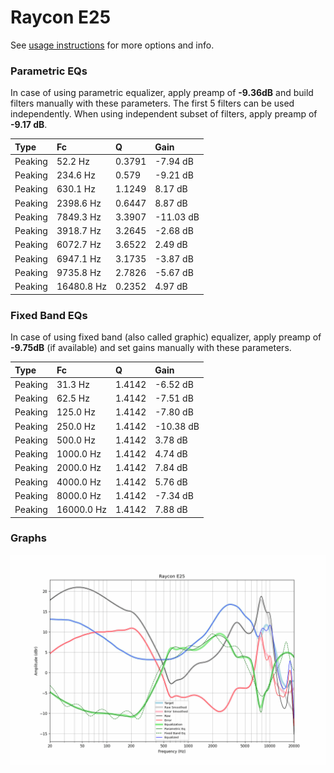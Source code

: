 # Raycon E25
See [usage instructions](https://github.com/jaakkopasanen/AutoEq#usage) for more options and info.

### Parametric EQs
In case of using parametric equalizer, apply preamp of **-9.36dB** and build filters manually
with these parameters. The first 5 filters can be used independently.
When using independent subset of filters, apply preamp of **-9.17 dB**.

| Type    | Fc         |      Q | Gain      |
|:--------|:-----------|:-------|:----------|
| Peaking | 52.2 Hz    | 0.3791 | -7.94 dB  |
| Peaking | 234.6 Hz   | 0.579  | -9.21 dB  |
| Peaking | 630.1 Hz   | 1.1249 | 8.17 dB   |
| Peaking | 2398.6 Hz  | 0.6447 | 8.87 dB   |
| Peaking | 7849.3 Hz  | 3.3907 | -11.03 dB |
| Peaking | 3918.7 Hz  | 3.2645 | -2.68 dB  |
| Peaking | 6072.7 Hz  | 3.6522 | 2.49 dB   |
| Peaking | 6947.1 Hz  | 3.1735 | -3.87 dB  |
| Peaking | 9735.8 Hz  | 2.7826 | -5.67 dB  |
| Peaking | 16480.8 Hz | 0.2352 | 4.97 dB   |

### Fixed Band EQs
In case of using fixed band (also called graphic) equalizer, apply preamp of **-9.75dB**
(if available) and set gains manually with these parameters.

| Type    | Fc         |      Q | Gain      |
|:--------|:-----------|:-------|:----------|
| Peaking | 31.3 Hz    | 1.4142 | -6.52 dB  |
| Peaking | 62.5 Hz    | 1.4142 | -7.51 dB  |
| Peaking | 125.0 Hz   | 1.4142 | -7.80 dB  |
| Peaking | 250.0 Hz   | 1.4142 | -10.38 dB |
| Peaking | 500.0 Hz   | 1.4142 | 3.78 dB   |
| Peaking | 1000.0 Hz  | 1.4142 | 4.74 dB   |
| Peaking | 2000.0 Hz  | 1.4142 | 7.84 dB   |
| Peaking | 4000.0 Hz  | 1.4142 | 5.76 dB   |
| Peaking | 8000.0 Hz  | 1.4142 | -7.34 dB  |
| Peaking | 16000.0 Hz | 1.4142 | 7.88 dB   |

### Graphs
![](./Raycon%20E25.png)